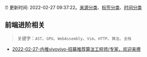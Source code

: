 :alarm_clock: 更新时间: 2022-02-27 09:37:22。[来源分类](../README.md)、[标签分类](../TAGS.md)、[时间分类](../TIMELINE.md)

## 前端进阶相关


> 关键字：`AST`、`GPU`、`WebAssembly`、`Vim`、`HTTP`、`算法`、`全栈`



- [2022-02-27-内推vivovivo-招募推荐算法工程师/专家，欢迎来撩](https://www.v2ex.com/t/836717) 
